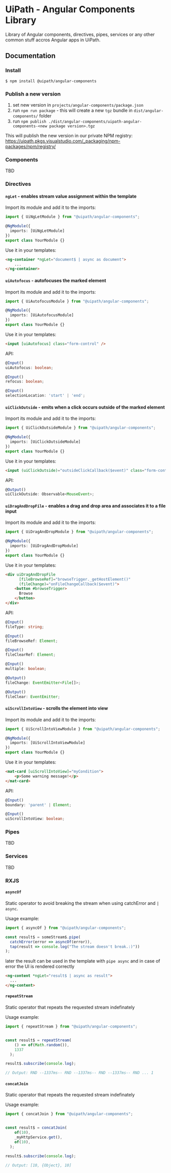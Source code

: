 # UiPath - Angular Components Library

Library of Angular components, directives, pipes, services or any other common stuff accros Angular apps in UiPath.

## Documentation

### Install

```
$ npm install @uipath/angular-components
```

### Publish a new version

1. set new version in `projects/angular-components/package.json`
2. run `npm run package` - this will create a new `tgz` bundle in `dist/angular-components/` folder
3. run `npm publish ./dist/angular-components/uipath-angular-components-<new package version>.tgz`

This will publish the new version in our private NPM registry: https://uipath.pkgs.visualstudio.com/_packaging/npm-packages/npm/registry/

### Components

TBD

### Directives

#### `ngLet` - enables stream value assignment within the template

Import its module and add it to the imports:

```typescript
import { UiNgLetModule } from "@uipath/angular-components";

@NgModule({
  imports: [UiNgLetModule]
})
export class YourModule {}
```

Use it in your templates:

```html
<ng-container *ngLet="document$ | async as document">
    ...
</ng-container>
```

#### `uiAutofocus` - autofocuses the marked element

Import its module and add it to the imports:

```typescript
import { UiAutofocusModule } from "@uipath/angular-components";

@NgModule({
  imports: [UiAutofocusModule]
})
export class YourModule {}
```

Use it in your templates:

```html
<input [uiAutofocus] class="form-control" />
```

API:

``` typescript
@Input()
uiAutofocus: boolean;

@Input()
refocus: boolean;

@Input()
selectionLocation: 'start' | 'end';
```

#### `uiClickOutside` - emits when a click occurs outside of the marked element

Import its module and add it to the imports:

```typescript
import { UiClickOutsideModule } from "@uipath/angular-components";

@NgModule({
  imports: [UiClickOutsideModule]
})
export class YourModule {}
```

Use it in your templates:

```html
<input (uiClickOutside)="outsideClickCallback($event)" class="form-control" />
```

API:

``` typescript
@Output()
uiClickOutside: Observable<MouseEvent>;
```

#### `uiDragAndDropFile` - enables a drag and drop area and associates it to a file input

Import its module and add it to the imports:

```typescript
import { UiDragAndDropModule } from "@uipath/angular-components";

@NgModule({
  imports: [UiDragAndDropModule]
})
export class YourModule {}
```

Use it in your templates:

```html
<div uiDragAndDropFile
      [fileBrowseRef]="browseTrigger._getHostElement()"
      (fileChange)="onFileChangeCallback($event)">
    <button #browseTrigger>
      Browse
    </button>
</div>
```

API:

```typescript
@Input()
fileType: string;

@Input()
fileBrowseRef: Element;

@Input()
fileClearRef: Element;

@Input()
multiple: boolean;

@Output()
fileChange: EventEmitter<File[]>;

@Output()
fileClear: EventEmitter;
```

#### `uiScrollIntoView` - scrolls the element into view

Import its module and add it to the imports:

```typescript
import { UiScrollIntoViewModule } from "@uipath/angular-components";

@NgModule({
  imports: [UiScrollIntoViewModule]
})
export class YourModule {}
```

Use it in your templates:

```html
<mat-card [uiScrollIntoView]="myCondition">
    <p>Some warning message!</p>
</mat-card>
```

API:

```typescript
@Input()
boundary: 'parent' | Element;

@Input()
uiScrollIntoView: boolean;
```

### Pipes

TBD

### Services

TBD

### RXJS

#### `asyncOf`

Static operator to avoid breaking the stream when using catchError and `| async`.

Usage example:

```typescript
import { asyncOf } from "@uipath/angular-components";

const result$ = someStream$.pipe(
  catchError(error => asyncOf(error)),
  tap(result => console.log("The stream doesn't break.:)"))
);
```

later the result can be used in the template with `pipe async` and in case of error the UI is rendered correctly

```html
<ng-content *ngLet="result$ | async as result">
  ...
</ng-content>
```

#### `repeatStream`

Static operator that repeats the requested stream indefinately

Usage example:

```typescript
import { repeatStream } from "@uipath/angular-components";


const result$ = repeatStream(
    () => of(Math.random()),
    1337
  );

result$.subscribe(console.log);

// Output: RND --1337ms-- RND --1337ms-- RND --1337ms-- RND ... 1
```

#### `concatJoin`

Static operator that repeats the requested stream indefinately

Usage example:

```typescript
import { concatJoin } from "@uipath/angular-components";


const result$ = concatJoin(
    of(10),
    _myHttpService.get(),
    of(10),
  );

result$.subscribe(console.log);

// Output: [10, {Object}, 10]
```
